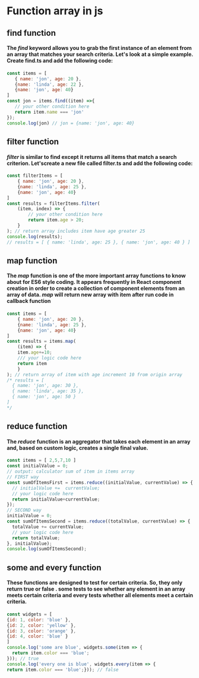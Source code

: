# Function array in js
## find function
#### The _find_ keyword allows you to grab the first instance of an element from an array that matches your search criteria. Let's look at a simple example. Create find.ts and add the following code:
 ```js
const items = [
    { name: 'jon', age: 20 },
    {name: 'linda', age: 22 },
    {name: 'jon', age: 40}
]
const jon = items.find((item) =>{
    // your other condition here
    return item.name === 'jon'
});
console.log(jon) // jon = {name: 'jon', age: 40}
```
## filter function
#### _filter_ is similar to find except it returns all items that match a search criterion. Let'screate a new file called filter.ts and add the following code:
```js
const filterItems = [
    { name: 'jon', age: 20 },
    {name: 'linda', age: 25 },
    {name: 'jon', age: 40}
]
const results = filterItems.filter(
    (item, index) => {
        // your other condition here
        return item.age > 20;
    }
); // return array includes item have age greater 25
console.log(results); 
// results = [ { name: 'linda', age: 25 }, { name: 'jon', age: 40 } ]
```
## map function
#### The _map_ function is one of the more important array functions to know about for ES6 style coding. It appears frequently in React component creation in order to create a collection of component elements from an array of data. _map_ will return new array with item after run code in callback function
```js
const items = [
    { name: 'jon', age: 20 },
    {name: 'linda', age: 25 },
    {name: 'jon', age: 40}
]
const results = items.map(
    (item) => {
    item.age+=10;
    /// your logic code here
    return item
    }
); // return array of item with age increment 10 from origin array
/* results = [
  { name: 'jon', age: 30 },
  { name: 'linda', age: 35 },
  { name: 'jon', age: 50 }
]
*/
```
## reduce function
#### The _reduce_ function is an aggregator that takes each element in an array and, based on custom logic, creates a **single final value**.
```js
const items = [ 2,5,7,10 ]
const initialValue = 0;
// output: calculator sum of item in items array
// FIRST way
const sumOfItemsFirst = items.reduce((initialValue, currentValue) => {
  // initialValue +=  currentValue;
  // your logic code here
  return initialValue+currentValue;
});
// SECOND way
initialValue = 0;
const sumOfItemsSecond = items.reduce((totalValue, currentValue) => {
  totalValue += currentValue;
  // your logic code here
  return totalValue;
}, initialValue);
console.log(sumOfItemsSecond);
```
## some and every function
#### These functions are designed to test for certain criteria. So, they only return true or false . some tests to see whether any element in an array meets certain criteria and every tests whether all elements meet a certain criteria.
```js
const widgets = [
{id: 1, color: 'blue' },
{id: 2, color: 'yellow' },
{id: 3, color: 'orange' },
{id: 4, color: 'blue' }
]
console.log('some are blue', widgets.some(item => {
  return item.color === 'blue';
})); // true
console.log('every one is blue', widgets.every(item => {
return item.color === 'blue';})); // false
```
